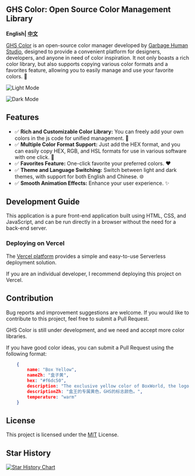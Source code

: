 ## GHS Color: Open Source Color Management Library

**English| [中文](https://github.com/Mystic-Stars/GHS-Color/blob/main/README.md)**

[GHS Color](https://github.com/Mystic-Stars/GHS-Color) is an open-source color manager developed by [Garbage Human Studio](https://www.ghs.red/), designed to provide a convenient platform for designers, developers, and anyone in need of color inspiration. It not only boasts a rich color library, but also supports copying various color formats and a favorites feature, allowing you to easily manage and use your favorite colors. 🎉

![Light Mode](https://bu.dusays.com/2024/08/05/66b06fc6ec7b2.png)

![Dark Mode](https://bu.dusays.com/2024/08/05/66b074ad33ce1.png)

## Features

- ✅ **Rich and Customizable Color Library:** You can freely add your own colors in the js code for unified management. 🌈
- ✅ **Multiple Color Format Support:** Just add the HEX format, and you can easily copy HEX, RGB, and HSL formats for use in various software with one click. 🎨
- ✅ **Favorites Feature:** One-click favorite your preferred colors. ❤️
- ✅ **Theme and Language Switching:** Switch between light and dark themes, with support for both English and Chinese. 🌐
- ✅ **Smooth Animation Effects:** Enhance your user experience. ✨

## Development Guide

This application is a pure front-end application built using HTML, CSS, and JavaScript, and can be run directly in a browser without the need for a back-end server.

### Deploying on Vercel

The [Vercel platform](https://vercel.com/new?utm_medium=default-template&filter=next.js&utm_source=create-next-app&utm_campaign=create-next-app-readme) provides a simple and easy-to-use Serverless deployment solution.

If you are an individual developer, I recommend deploying this project on Vercel.

## Contribution

Bug reports and improvement suggestions are welcome. If you would like to contribute to this project, feel free to submit a Pull Request.

GHS Color is still under development, and we need and accept more color libraries.

If you have good color ideas, you can submit a Pull Request using the following format:

```json
    {
        name: "Box Yellow",
        nameZh: "盒子黄",
        hex: "#f6dc50",
        description: "The exclusive yellow color of BoxWorld, the logo color of GHS.",
        descriptionZh: "盒王的专属黄色，GHS的标志颜色。",
        temperature: "warm"
    }
```

## License

This project is licensed under the [MIT](LICENSE) License.

## Star History

[![Star History Chart](https://api.star-history.com/svg?repos=Mystic-Stars/GHS-Color&type=Date)](https://star-history.com/#Mystic-Stars/GHS-Color&Date)


